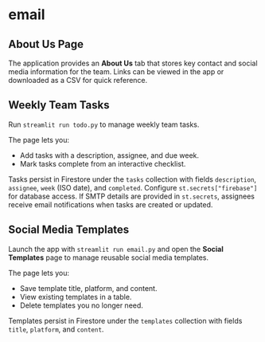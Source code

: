 # email

## About Us Page

The application provides an **About Us** tab that stores key contact and social media information for the team. Links can be viewed in the app or downloaded as a CSV for quick reference.

## Weekly Team Tasks

Run `streamlit run todo.py` to manage weekly team tasks.

The page lets you:

- Add tasks with a description, assignee, and due week.
- Mark tasks complete from an interactive checklist.

Tasks persist in Firestore under the `tasks` collection with fields `description`, `assignee`, `week` (ISO date), and `completed`. Configure `st.secrets["firebase"]` for database access. If SMTP details are provided in `st.secrets`, assignees receive email notifications when tasks are created or updated.

## Social Media Templates

Launch the app with `streamlit run email.py` and open the **Social Templates** page to manage reusable social media templates.

The page lets you:

- Save template title, platform, and content.
- View existing templates in a table.
- Delete templates you no longer need.

Templates persist in Firestore under the `templates` collection with fields `title`, `platform`, and `content`.
